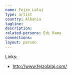 ```yaml
---
name: Fejzo Lalaj
type: artist
country: Albania
tagline:
description:
related-persons: Edi Rama
connections:
layout: person
---
```

Links:
* <http://www.fejzolalaj.com/>
